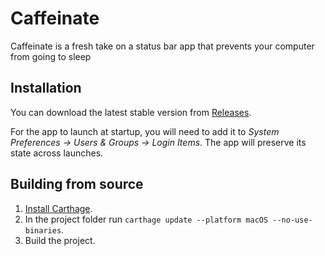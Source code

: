 # Caffeinate
Caffeinate is a fresh take on a status bar app that prevents your computer from going to sleep

## Installation
You can download the latest stable version from [Releases](https://github.com/nikstar/Caffeinate/releases). 

For the app to launch at startup, you will need to add it to *System Preferences → Users & Groups → Login Items*. The app will preserve its state across launches.

## Building from source
1. [Install Carthage](https://github.com/Carthage/Carthage#installing-carthage).
2. In the project folder run `carthage update --platform macOS --no-use-binaries`.
3. Build the project.
